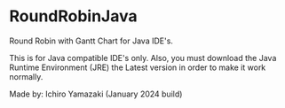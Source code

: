 # RoundRobinJava
Round Robin with Gantt Chart for Java IDE's.

This is for Java compatible IDE's only. Also, you must download the Java Runtime Environment (JRE) the Latest version in order to make it work normally.

Made by: Ichiro Yamazaki (January 2024 build)
